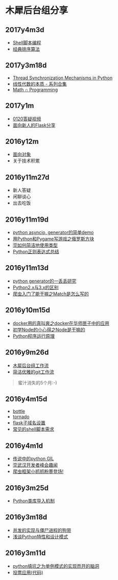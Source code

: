 # 木犀后台组分享

## 2017y4m3d

+ [Shell脚本编程](https://github.com/qinjx/30min_guides/blob/master/shell.md)
+ [经典排序算法](http://kasheemlew.github.io/2017/03/30/sort-algorithm/)

## 2017y3m18d

+ [Thread Synchronization Mechanisms in Python](http://effbot.org/zone/thread-synchronization.htm)
+ [线性代数的本质 - 系列合集](http://www.bilibili.com/video/av6731067/?from=search&seid=2548618954407150789)
+ [Math ∩ Programming](https://jeremykun.com)

## 2017y1m

+ [0120答疑视频](https://www.youtube.com/watch?v=h-8YZ4KLVMs)
+ [面向新人的Flask分享](https://hk.tower.im/projects/8b4990dc9e324866a0357c7a0dda0d5d/uploads/439b8b7ac9ab4fb79c3472fb700cc55b/?version=1)

## 2016y12m

+ [面向对象](http://kasheemlew.github.io/2016/12/07/oop/)
+ 关于技术积累

## 2016y11m27d

+ 新人答疑
+ 闲聊谈心
+ 出去吃饭

## 2016y11m19d

+ [python asyncio, generator的简单demo](https://github.com/neo1218/ngx)
+ [用Python和Pygame写游戏之俄罗斯方块](https://github.com/RoseOu/Tetris)
+ [🈳如何简洁地使用类型]()
+ [Python正则表达式总结](http://www.jianshu.com/p/e7bb97218946)

## 2016y11m13d

+ [python generator的一丢丢研究](https://neo1218.github.io/yield/)
+ [Python2.x与3.x的区别](http://kasheemlew.github.io/2016/10/25/python3-features/)
+ [爬虫入门了能干嘛之Match是怎么写的](https://github.com/RoseOu/Match)

## 2016y10m15d

+ [docker用的真叫爽之docker在华师匣子中的应用](https://github.com/restccnu/restccnu)
+ [初学Node的小心得之Node是干嘛的](https://github.com/muxih4ck/share/blob/master/ppts/node.pdf)
+ [Python程序运行原理](http://kasheemlew.github.io/2016/08/18/python-theory/)

## 2016y9m26d

+ [木犀后台组工作流](https://neo1218.github.io/muxi-backend-workflow/)
+ [简洁优雅的git工作流](https://neo1218.github.io/git-work-flow/)

> 蜜汁消失的5个月:-)

## 2016y4m15d

+ [bottle](http://roseou.github.io/2016/03/27/bottle/)
+ [tornado](http://kasheemlew.github.io/2016/03/31/Tornado/)
+ [flask子域名设置](http://kasheemlew.github.io/2016/04/15/flask-subdomain/)
+ [常见的shell脚本需求](https://neo1218.github.io/shell/)

## 2016y4m1d

+ [传说中的python GIL](https://github.com/muxih4ck/share/blob/master/ppts/GIL.pdf)
+ [🈳武汉开发者峰会趣闻]()
+ [爬虫框架小抓抓粉墨登场!](https://github.com/wanzifa/CuteScrapy)

## 2016y3m25d

+ [Python类库导入机制](https://neo1218.github.io/python-import/)

## 2016y3m18d
+ [并发的实现与僵尸进程的狗带](https://github.com/muxih4ck/share/blob/master/wanblog/web.html)
+ [浅谈Python特性和设计模式](https://neo1218.github.io/structure/)

## 2016y3m11d

+ [python填坑之为单例模式的实现而开的脑洞](https://github.com/muxih4ck/share/blob/master/wanblog/python.html)
+ [投票应用(代码)](https://github.com/kasheemlew/Votes)
